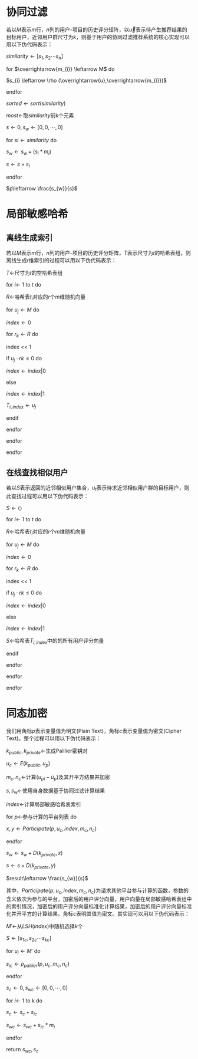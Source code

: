 # 协同过滤
若以$M$表示$m$行，$n$列的用户-项目的历史评分矩阵，以$\overrightarrow{u}$表示待产生推荐结果的目标用户，近邻用户群尺寸为$k$，则基于用户的协同过滤推荐系统的核心实现可以用以下伪代码表示：

$similarity\leftarrow \left [ s_{1},s_{2}\cdots s_{n} \right ]$

for $\overrightarrow{m_{i}} \leftarrow M$ do

$s_{i} \leftarrow \rho (\overrightarrow{u},\overrightarrow{m_{i}})$

endfor

$sorted \leftarrow sort(similarity)$

$most \leftarrow$取$similarity$前k个元素

$s\leftarrow 0,s_{w} \leftarrow \left [ 0,0,\cdots ,0 \right ]$

for $s{i}\leftarrow similarity$ do

$s_{w}\leftarrow s_{w}+(s_{i}\ast m_{i})$

$s\leftarrow s+s_{i}$

endfor

$p\leftarrow \frac{s_{w}}{s}$

# 局部敏感哈希

## 离线生成索引
若以$M$表示$m$行，$n$列的用户-项目的历史评分矩阵，$T$表示尺寸为$t$的哈希表组，则离线生成$r$维索引的过程可以用以下伪代码表示：

$T\leftarrow$尺寸为$t$的空哈希表组

for $i\leftarrow$ 1 to $t$ do

$R\leftarrow$哈希表$t_{i}$对应的$r$个$m$维随机向量

for $u_{j}\leftarrow M$ do

$index\leftarrow 0$

for $r_{k}\leftarrow R$ do

index << 1

if $u_{j}\cdot r{k}\leq 0$ do

$index\leftarrow index|0$

else

$index\leftarrow index|1$

$T_{i,index}\leftarrow u_{j}$

endif

endfor

endfor

endfor

## 在线查找相似用户

若以$S$表示返回的近邻相似用户集合，$u_{t}$表示待求近邻相似用户群的目标用户，则此查找过程可以用以下伪代码表示：

$S\leftarrow \left \langle  \right \rangle$

for $i\leftarrow$ 1 to $t$ do

$R\leftarrow$哈希表$t_{i}$对应的$r$个$m$维随机向量

for $u_{j}\leftarrow M$ do

$index\leftarrow 0$

for $r_{k}\leftarrow R$ do

index << 1

if $u_{j}\cdot r{k}\leq 0$ do

$index\leftarrow index|0$

else

$index\leftarrow index|1$

$S\leftarrow$哈希表$T_{i,index}$中的的所有用户评分向量

endif

endfor

endfor

endfor

# 同态加密

我们用角标$p$表示变量值为明文(Plain Text)，角标$c$表示变量值为密文(Cipher Text)。整个过程可以用以下伪代码表示：

$k_{public},k_{private}\leftarrow$生成Paillier密钥对

$u_{c}\leftarrow E(k_{public},u_{p})$

$m_{c},n_{c}\leftarrow$计算$(u_{pi}-\bar u_{p})$及其开平方结果并加密

$s,s_{w}\leftarrow$使用自身数据基于协同过滤计算结果

$index\leftarrow$计算局部敏感哈希表索引

for $p\leftarrow$参与计算的平台列表 do

$x,y\leftarrow Participate(p,u_{c},index,m_{c},n_{c})$

endfor

$s_{w}\leftarrow s_{w}+D(k_{private},x)$

$s\leftarrow s+D(k_{private},y)$

$result\leftarrow \frac{s_{w}}{s}$

其中，$Participate(p,u_{c},index,m_{c},n_{c})$为请求其他平台参与计算的函数，参数的含义依次为参与的平台，加密后的用户评分向量，用户向量在局部敏感哈希表组中的索引情况，加密后的用户评分向量标准化计算结果，加密后的用户评分向量标准化并开平方的计算结果。角标$c$表明其值为密文。其实现可以用以下伪代码表示：

${M}'\leftarrow$从$LSH(index)$中随机选择$k$个

$S\leftarrow \left [ s_{1c},s_{2c}\cdots s_{kc} \right ]$

for $u_{i}\leftarrow {M}'$ do

$s_{ic}\leftarrow \rho_{paillier}(p,u_{c},m_{c},n_{c})$

endfor

$s_{c}\leftarrow 0,s_{wc} \leftarrow \left [ 0,0,\cdots ,0 \right ]$

for $i\leftarrow$ 1 to k do

$s_{c}\leftarrow s_{c}+s_{ic}$

$s_{wc}\leftarrow s_{wc}+s_{ic}\ast m_{i}$

endfor

return $s_{wc},s_{c}$
